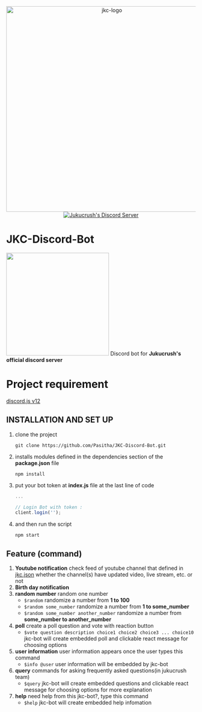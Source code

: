 <div align="center">
	<a href="https://www.youtube.com/channel/UC-lNawOSpzmBSO-IqKImcfw"><img src="https://triam.ddns.net/picture/Jukucrush_logo.png" width="546" alt="jkc-logo"></a><br>
	<a href="https://discord.gg/zmjUh4S"><img src="https://img.shields.io/discord/222078108977594368?color=5865F2&logo=discord&logoColor=white" alt="Jukucrush's Discord Server" /></a>
</div>

# JKC-Discord-Bot
<img src="https://triam.ddns.net/picture/Jukubot.png" width="273">
Discord bot for <b>Jukucrush's official discord server</b>

# Project requirement
[discord.js v12](https://discord.js.org/ "discord.js")

## INSTALLATION AND SET UP
1. clone the project
	```sh-session
	git clone https://github.com/Pasitha/JKC-Discord-Bot.git
	```
2. installs modules defined in the dependencies section of the __package.json__ file 
	```sh-session
	npm install
	```
3. put your bot token at __index.js__ file at the last line of code 
	```js
	...
	
	// Login Bot with token : 
	client.login('');
	```
4. and then run the script 
	```sh-session
	npm start
	```

## Feature (command)
1. __Youtube notification__ check feed of youtube channel that defined in [jkc.json](https://github.com/Pasitha/JKC-Discord-Bot/blob/main/index.js#L11-L35 "array youtube channels id ") whether the channel(s) have updated video, live stream, etc. or not
2. __Birth day notification__ 
3. __random number__ random one number
	- ```$random``` randomize a number from __1 to 100__
	- ```$random some_number``` randomize a number from __1 to some_number__
	- ```$random some_number another_number``` randomize a number from __some_number to another_number__
4. __poll__ create a poll question and vote with reaction button
	- ```$vote question description choice1 choice2 choice3 ... choice10``` jkc-bot will create embedded poll and clickable react message for choosing options
5. __user information__ user information appears once the user types this command
	- ```$info @user``` user information will be embedded by jkc-bot
6. __query__ commands for asking frequently asked questions(in jukucrush team)
	- ```$query``` jkc-bot will create embedded questions and clickable react message for choosing options for more explanation
7. __help__ need help from this jkc-bot?, type this command
	- ```$help``` jkc-bot will create embedded help infomation
